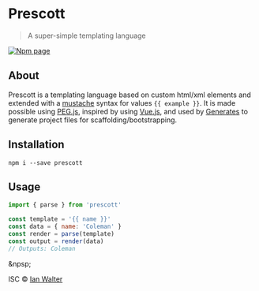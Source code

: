 # Prescott
> A super-simple templating language

[![Npm page][npm-image]][npm-url]

## About

Prescott is a templating language based on custom html/xml elements and extended
with a [mustache](http://mustache.github.io/) syntax for values `{{ example }}`.
It is made possible using [PEG.js](https://pegjs.org/), inspired by using
[Vue.js](https://vuejs.org/), and used by [Generates]() to generate project
files for scaffolding/bootstrapping.

## Installation

```fish
npm i --save prescott
```

## Usage

```js
import { parse } from 'prescott'

const template = '{{ name }}'
const data = { name: 'Coleman' }
const render = parse(template)
const output = render(data)
// Outputs: Coleman
```

&npsp;

ISC &copy; [Ian Walter](https://iankwalter.com)

[npm-image]: https://img.shields.io/npm/v/prescott.svg
[npm-url]: https://www.npmjs.com/package/prescott
